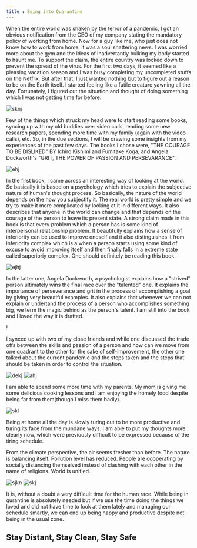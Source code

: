 ```yaml
---
title : Being into Quarantine
---
```


When the entire world was shaken by the terror of a pandemic, I got an obvious notification from the 
CEO of my company stating the mandatory policy of working from home. Now for a guy like me, who just 
does not know how to work from home, it was a soul shattering news. I was worried more about the gym 
and the ideas of inadvertantly bulking my body started to haunt me. To support the claim, the entire 
country was locked down to prevent the spread of the virus. For the first two days, it seemed like a 
pleasing vacation season and I was busy completing my uncompleted stuffs on the Netflix. But after 
that, I just wanted nothing but to figure out a reason to be on the Earth itself. I started feeling 
like a futile creature yawning all the day. Fortunately, I figured out the situation and thought of 
doing something which I was not getting time for before. 

![sknj](https://media.graytvinc.com/images/810*607/coronavirus14.jpg)

Few of the things which struck my head were to start reading some books, syncing up with my old 
buddies over video calls, reading some new research papers, spending more time with my family
(again with the video calls), etc. So, in the due sections, I will be drawing some insights from 
my experiences of the past few days. The books I chose were, "THE COURAGE TO BE DISLIKED" BY Ichiro 
Kishimi and Fumitake Koga, and Angela Duckworth's "GRIT, THE POWER OF PASSION AND PERSEVARANCE".

![ehj](https://kbimages1-a.akamaihd.net/0f12b84f-69a1-49f8-95e9-9f8ac230e738/1200/1200/False/the-courage-to-be-disliked.jpg)

In the first book, I came across an interesting way of looking at the world. So basically it is based 
on a psychology which tries to explain the subjective nature of human's thought process. So basically, 
the nature of the world depends on the how you subjectify it. The real world is pretty simple and we 
try to make it more complicated by looking at it in different ways. It also describes that anyone in 
the world can change and that depends on the courage of the person to leave its present state. A strong
claim made in this book is that every problem which a person has is some kind of interpersonal relationship 
problem. It beautifully explains how a sense of inferiority can be used to improve oneself and it also 
distinguishes it from inferiority complex which is a when a person starts using some kind of excuse to avoid 
improving itself and then finally falls in a extreme state called superioriy complex. One should definitely be 
reading this book.

![ejhj](https://i.gr-assets.com/images/S/compressed.photo.goodreads.com/books/1457889762i/27213329._UY400_SS400_.jpg)

In the latter one, Angela Duckworth, a psychologist explains how a "strived" person ultimately wins the 
final race over the "talented" one. It explains the importance of perseverance and grit in the process of 
accomplishing a goal by giving very beautiful examples. It also explains that whenever we can not explain 
or undertand the process of a person who accomplishes something big, we term the magic behind as the person's 
talent. I am still into the book and I loved the way it is drafted.

!

I synced up with two of my close friends and while one discussed the trade offs between the skills and 
passion of a person and how can we move from one quadrant to the other for the sake of self-improvement, 
the other one talked about the current pandemic and the steps taken and the steps that should be taken in 
order to control the situation.

![dekj](https://i1.wp.com/www.queercents.com/wordpress/wp-content/uploads/2007/04/gridcombo.gif) ![ahj](https://www.mygov.in/sites/all/themes/mygov/images/covid/covid-19-banner.jpg)

I am able to spend some more time with my parents. My mom is giving me some delicious cooking lessons 
and I am enjoying the homely food despite being far from them(though I miss them badly). 

![skl](https://www.psychologies.co.uk/sites/default/files/styles/psy2_page_header/public/wp-content/uploads/2013/04/family.gif)

Being at home all the day is slowly turing out to be more productive and turing its face from the mundane 
ways. I am able to put my thoughts more clearly now, which were previously difficult to be expressed because 
of the tiring schedule.

From the climate perspective, the air seems fresher than before. The nature is balancing itself. 
Pollution level has reduced. People are cooperating by socially distancing themselved instead of clashing with each other in the name of religions. World is unified. 

![sjkn](https://www.wewishes.com/wp-content/uploads/2019/09/wed.jpg) ![skj](https://www.gannett-cdn.com/presto/2020/03/13/USAT/2e79fc5f-d2ad-4a62-8d02-e23bfd0b7600-RectThumb_SocialDistancing.png)

It is, without a doubt a very difficult time for the human race. While being in qurantine is absolutely needed but 
if we use the time doing the things we loved and did not have time to look at them lately and managing our schedule
smartly, we can end up being happy and productive despite not being in the usual zone.

## Stay Distant, Stay Clean, Stay Safe
